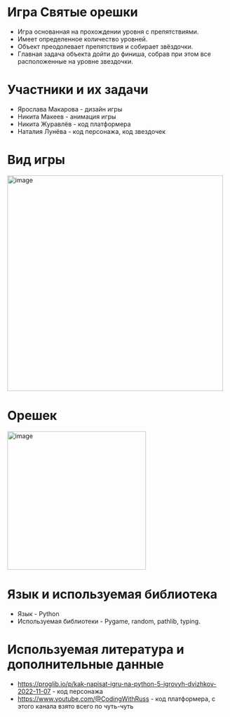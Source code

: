 # Игра Святые орешки
 - Игра основанная на прохождении уровня с препятствиями. 
 - Имеет определенное количество уровней. 
 - Объект преодолевает препятствия и собирает звёздочки. 
 - Главная задача объекта дойти до финиша, собрав при этом все расположенные на уровне звездочки. 

# Участники и их задачи 
 - Ярослава Макарова - дизайн игры
 - Никита Макеев - анимация игры
 - Никита Журавлёв - код платформера
 - Наталия Лунёва - код персонажа, код звездочек

# Вид игры
<img width="492" alt="image" src="https://user-images.githubusercontent.com/131642251/234784365-3ec3b516-ca3a-4276-abd9-4ae1b0f222ed.png">

# Орешек 
<img width="316" alt="image" src="https://user-images.githubusercontent.com/131642251/236786879-4f2ea147-1320-4937-ae96-d9780e714510.png">

# Язык и используемая библиотека 
  - Язык - Python
  - Используемая библиотеки - Pygame, random, pathlib, typing.
  
# Используемая литература и дополнительные данные 
 - https://proglib.io/p/kak-napisat-igru-na-python-5-igrovyh-dvizhkov-2022-11-07 - код персонажа
  - https://www.youtube.com/@CodingWithRuss - код платформера, с этого канала взято всего по чуть-чуть 
